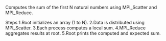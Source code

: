 Computes the sum of the first N natural numbers using MPI_Scatter and MPI_Reduce.

Steps
1.Root initializes an array (1 to N).
2.Data is distributed using MPI_Scatter.
3.Each process computes a local sum.
4.MPI_Reduce aggregates results at root.
5.Root prints the computed and expected sum.
